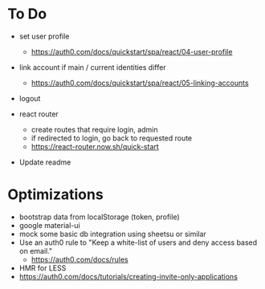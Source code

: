 # To Do
* set user profile
  * https://auth0.com/docs/quickstart/spa/react/04-user-profile
* link account if main / current identities differ
  * https://auth0.com/docs/quickstart/spa/react/05-linking-accounts
* logout

* react router
  * create routes that require login, admin
  * if redirected to login, go back to requested route
  * https://react-router.now.sh/quick-start
* Update readme

# Optimizations
* bootstrap data from localStorage (token, profile)
* google material-ui
* mock some basic db integration using sheetsu or similar
* Use an auth0 rule to "Keep a white-list of users and deny access based on email."
  * https://auth0.com/docs/rules
* HMR for LESS
* https://auth0.com/docs/tutorials/creating-invite-only-applications